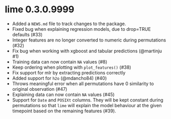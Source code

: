# lime 0.3.0.9999

* Added a `NEWS.md` file to track changes to the package.
* Fixed bug when explaining regression models, due to drop=TRUE defaults (#33)
* Integer features are no longer converted to numeric during permutations (#32)
* Fix bug when working with xgboost and tabular predictions (@martinju #1)
* Training data can now contain `NA` values (#8) 
* Keep ordering when plotting with `plot_features()` (#38)
* Fix support for mlr by extracting predictions correctly
* Added support for `h2o` (@mdancho84) (#40)
* Throws meaningful error when all permutations have 0 similarity to original
  observation (#47)
* Explaining data can now contain `NA` values (#45)
* Support for `Date` and `POSIXt` columns. They will be kept constant during
  permutations so that `lime` will explain the model behaviour at the given 
  timepoint based on the remaining features (#39).
